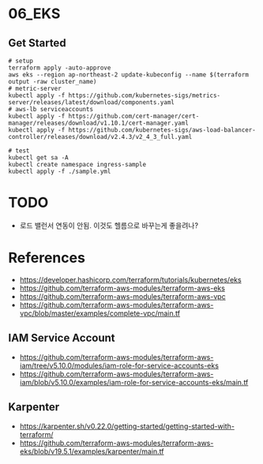 # 06_EKS

## Get Started

```shell
# setup
terraform apply -auto-approve
aws eks --region ap-northeast-2 update-kubeconfig --name $(terraform output -raw cluster_name)
# metric-server
kubectl apply -f https://github.com/kubernetes-sigs/metrics-server/releases/latest/download/components.yaml
# aws-lb serviceaccounts
kubectl apply -f https://github.com/cert-manager/cert-manager/releases/download/v1.10.1/cert-manager.yaml
kubectl apply -f https://github.com/kubernetes-sigs/aws-load-balancer-controller/releases/download/v2.4.3/v2_4_3_full.yaml

# test 
kubectl get sa -A
kubectl create namespace ingress-sample
kubectl apply -f ./sample.yml
```
# TODO
- 로드 밸런서 연동이 안됨. 이것도 헬름으로 바꾸는게 좋을려나?

# References
- https://developer.hashicorp.com/terraform/tutorials/kubernetes/eks
- https://github.com/terraform-aws-modules/terraform-aws-eks
- https://github.com/terraform-aws-modules/terraform-aws-vpc
- https://github.com/terraform-aws-modules/terraform-aws-vpc/blob/master/examples/complete-vpc/main.tf

## IAM Service Account
- https://github.com/terraform-aws-modules/terraform-aws-iam/tree/v5.10.0/modules/iam-role-for-service-accounts-eks
- https://github.com/terraform-aws-modules/terraform-aws-iam/blob/v5.10.0/examples/iam-role-for-service-accounts-eks/main.tf

## Karpenter
- https://karpenter.sh/v0.22.0/getting-started/getting-started-with-terraform/
- https://github.com/terraform-aws-modules/terraform-aws-eks/blob/v19.5.1/examples/karpenter/main.tf